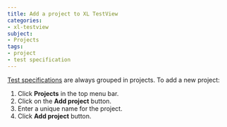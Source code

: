 ```yaml
---
title: Add a project to XL TestView
categories:
- xl-testview
subject:
- Projects
tags:
- project
- test specification
---
```


[Test specifications](/xl-testview/how-to/create-a-test-specification.html) are always grouped in projects. To add a new project: 

1. Click **Projects** in the top menu bar.
2. Click on the **Add project** button.
3. Enter a unique name for the project.
4. Click **Add project** button.
